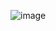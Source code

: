 ![image](https://github.com/fcx-Seddik/fcx-Seddik/assets/114055751/f2239b54-3d30-46fd-ac66-ed9de735aa21)
